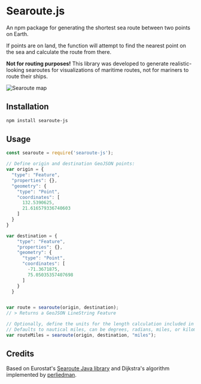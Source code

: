 # Searoute.js

An npm package for generating the shortest sea route between two points on Earth. 

If points are on land, the function will attempt to find the nearest point on the sea and calculate the route from there. 

**Not for routing purposes!** This library was developed to generate realistic-looking searoutes for visualizations of maritime routes, not for mariners to route their ships. 

![Searoute map](https://raw.githubusercontent.com/johnx25bd/searoute/master/assets/searoute.png)

## Installation

~~~bash
npm install searoute-js
~~~

## Usage

~~~javascript
const searoute = require('searoute-js');

// Define origin and destination GeoJSON points:
var origin = {
  "type": "Feature",
  "properties": {},
  "geometry": {
    "type": "Point",
    "coordinates": [
      132.5390625,
      21.616579336740603
    ]
  }
}

var destination = {
    "type": "Feature",
    "properties": {},
    "geometry": {
      "type": "Point",
      "coordinates": [
        -71.3671875,
        75.05035357407698
      ]
    }
  }


var route = searoute(origin, destination);
// > Returns a GeoJSON LineString Feature

// Optionally, define the units for the length calculation included in the properties object.
// Defaults to nautical miles, can be degrees, radians, miles, or kilometers.
var routeMiles = searoute(origin, destination, "miles");


~~~

## Credits

Based on Eurostat's [Searoute Java library](https://github.com/eurostat/searoute) and Dijkstra's algorithm implemented by [perliedman](https://www.liedman.net/geojson-path-finder/).
